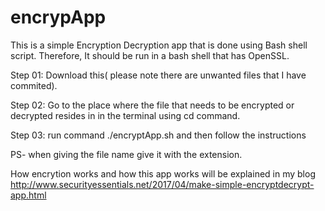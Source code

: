 # encrypApp

This is a simple Encryption Decryption app that is done using Bash shell script.
Therefore, It should be run in a bash shell that has OpenSSL.

  Step 01: Download this( please note there are unwanted files that I have commited).

  Step 02: Go to the place where the file that needs to be encrypted or decrypted resides in in the terminal using cd command.

  Step 03: run command ./encryptApp.sh and then follow the instructions

PS- when giving the file name give it with the extension.

How encrytion works and how this app works will be explained in my blog http://www.securityessentials.net/2017/04/make-simple-encryptdecrypt-app.html
